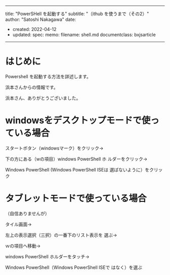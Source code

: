 
---
title: "PowerSHell を起動する"
subtitle: "（ithub を使うまで（その2）"
author: "Satoshi Nakagawa"
date:
 - created: 2022-04-12
 - updated: 
spec: 
memo: 
filename: shell.md
documentclass: bxjsarticle
---

# はじめに

Powershell を起動する方法を詳述します。

浜本さんからの情報です。

浜本さん、ありがとうございました。

# windowsをデスクトップモードで使っている場合

スタートボタン（windowsマーク）をクリック→

下の方にある（wの項目）windows PowerShell ホ
ルダーをクリック→

Windows PowerShell (Windows PowerShell ISEは
選ばないように）をクリック


# タブレットモードで使っている場合
（自信ありませんが）


タイル画面→

左上の表示選択（三択）の一番下のリスト表示を
選ぶ→

ｗの項目へ移動→

windows PowerShell ホルダーをタッチ→

Windows PowerShell（Windows PowerShell ISEで
はなく）を選ぶ


